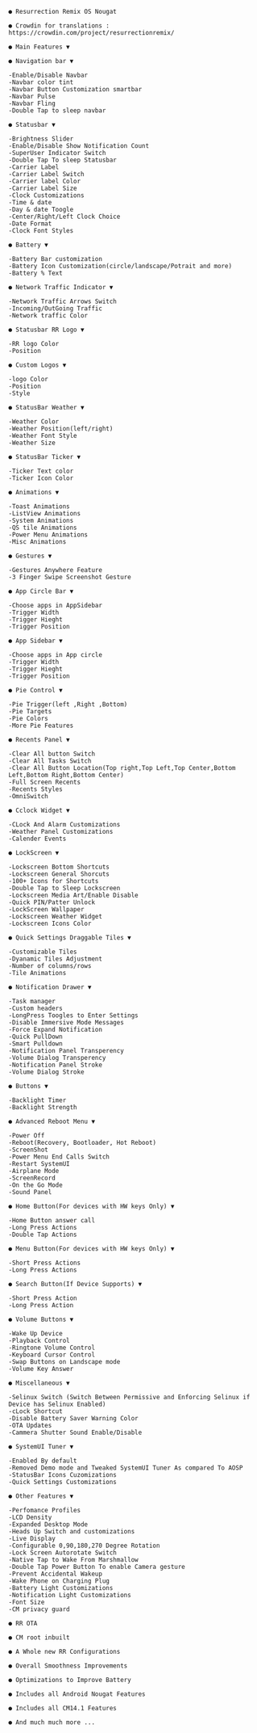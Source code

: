 	
	● Resurrection Remix OS Nougat
	
	● Crowdin for translations : https://crowdin.com/project/resurrectionremix/
	
	● Main Features ▼
	
	● Navigation bar ▼
	
	-Enable/Disable Navbar
	-Navbar color tint
	-Navbar Button Customization smartbar
	-Navbar Pulse 
	-Navbar Fling            
	-Double Tap to sleep navbar
	
	● Statusbar ▼
	
	-Brightness Slider
	-Enable/Disable Show Notification Count
	-SuperUser Indicator Switch
	-Double Tap To sleep Statusbar
	-Carrier Label  
	-Carrier Label Switch
	-Carrier label Color
	-Carrier Label Size
	-Clock Customizations
	-Time & date
	-Day & date Toogle
	-Center/Right/Left Clock Choice
	-Date Format
	-Clock Font Styles
	
	● Battery ▼
	
	-Battery Bar customization
	-Battery Icon Customization(circle/landscape/Potrait and more)
	-Battery % Text
	
	● Network Traffic Indicator ▼
	
	-Network Traffic Arrows Switch
	-Incoming/OutGoing Traffic
	-Network traffic Color
	
	● Statusbar RR Logo ▼
	
	-RR logo Color
	-Position
	
	● Custom Logos ▼
	
	-logo Color
	-Position
	-Style
	
	● StatusBar Weather ▼
	
	-Weather Color
	-Weather Position(left/right)
	-Weather Font Style
	-Weather Size
	
	● StatusBar Ticker ▼
	
	-Ticker Text color
	-Ticker Icon Color
	
	● Animations ▼
	
	-Toast Animations
	-ListView Animations
	-System Animations
	-QS tile Animations
	-Power Menu Animations
	-Misc Animations
	
	● Gestures ▼
	
	-Gestures Anywhere Feature
	-3 Finger Swipe Screenshot Gesture
	
	● App Circle Bar ▼
	
	-Choose apps in AppSidebar
	-Trigger Width
	-Trigger Hieght
	-Trigger Position
	
	● App Sidebar ▼
	
	-Choose apps in App circle
	-Trigger Width
	-Trigger Hieght
	-Trigger Position
	
	● Pie Control ▼
	
	-Pie Trigger(left ,Right ,Bottom)
	-Pie Targets
	-Pie Colors
	-More Pie Features
	
	● Recents Panel ▼
	
	-Clear All button Switch
	-Clear All Tasks Switch
	-Clear All Button Location(Top right,Top Left,Top Center,Bottom Left,Bottom Right,Bottom Center)
	-Full Screen Recents
	-Recents Styles
	-OmniSwitch
	
	● Cclock Widget ▼
	
	-CLock And Alarm Customizations
	-Weather Panel Customizations
	-Calender Events
	
	● LockScreen ▼
	
	-Lockscreen Bottom Shortcuts
	-Lockscreen General Shorcuts
	-100+ Icons for Shortcuts
	-Double Tap to Sleep Lockscreen
	-Lockscreen Media Art/Enable Disable
	-Quick PIN/Patter Unlock
	-LockScreen Wallpaper
	-Lockscreen Weather Widget
	-Lockscreen Icons Color
	
	● Quick Settings Draggable Tiles ▼
	
	-Customizable Tiles
	-Dyanamic Tiles Adjustment
	-Number of columns/rows
	-Tile Animations
	
	● Notification Drawer ▼
	
	-Task manager
	-Custom headers
	-LongPress Toogles to Enter Settings
	-Disable Immersive Mode Messages
	-Force Expand Notification
	-Quick PullDown
	-Smart Pulldown
	-Notification Panel Transperency
	-Volume Dialog Transperency
	-Notification Panel Stroke
	-Volume Dialog Stroke
	
	● Buttons ▼
	
	-Backlight Timer
	-Backlight Strength
	
	● Advanced Reboot Menu ▼
	
	-Power Off
	-Reboot(Recovery, Bootloader, Hot Reboot)
	-ScreenShot
	-Power Menu End Calls Switch
	-Restart SystemUI
	-Airplane Mode
	-ScreenRecord
	-On the Go Mode
	-Sound Panel
	
	● Home Button(For devices with HW keys Only) ▼
	
	-Home Button answer call
	-Long Press Actions
	-Double Tap Actions
	
	● Menu Button(For devices with HW keys Only) ▼
	
	-Short Press Actions
	-Long Press Actions
	
	● Search Button(If Device Supports) ▼
	
	-Short Press Action
	-Long Press Action
	
	● Volume Buttons ▼
	
	-Wake Up Device
	-Playback Control
	-Ringtone Volume Control
	-Keyboard Cursor Control
	-Swap Buttons on Landscape mode
	-Volume Key Answer
	
	● Miscellaneous ▼
	
	-Selinux Switch (Switch Between Permissive and Enforcing Selinux if Device has Selinux Enabled)
	-cLock Shortcut
	-Disable Battery Saver Warning Color
	-OTA Updates
	-Cammera Shutter Sound Enable/Disable
	
	● SystemUI Tuner ▼
	
	-Enabled By default
	-Removed Demo mode and Tweaked SystemUI Tuner As compared To AOSP
	-StatusBar Icons Cuzomizations
	-Quick Settings Customizations
	
	● Other Features ▼
	
	-Perfomance Profiles
	-LCD Density
	-Expanded Desktop Mode
	-Heads Up Switch and customizations
	-Live Display
	-Configurable 0,90,180,270 Degree Rotation
	-Lock Screen Autorotate Switch
	-Native Tap to Wake From Marshmallow
	-Double Tap Power Button To enable Camera gesture
	-Prevent Accidental Wakeup
	-Wake Phone on Charging Plug
	-Battery Light Customizations
	-Notification Light Customizations
	-Font Size
	-CM privacy guard
	
	● RR OTA
	
	● CM root inbuilt
	
	● A Whole new RR Configurations 
	
	● Overall Smoothness Improvements
	
	● Optimizations to Improve Battery
	
	● Includes all Android Nougat Features
	
	● Includes all CM14.1 Features
	
	● And much much more ...
	
